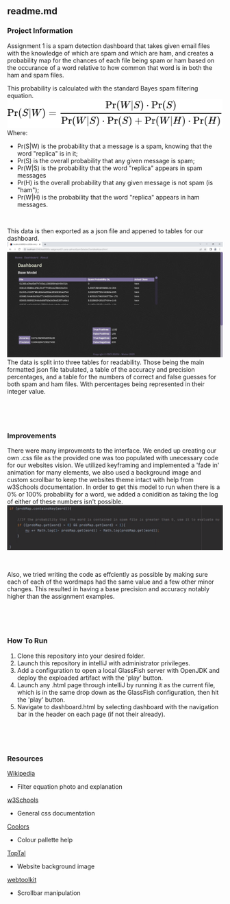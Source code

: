 ## readme.md


### Project Information
Assignment 1 is a spam detection dashboard that takes given email files with the knowledge of which are spam and which are ham, and creates a probability map for the chances of each file being spam or ham based on the occurance of a word relative to how common that word is in both the ham and spam files. 

This probability is calculated with the standard Bayes spam filtering equation.
![Naive Bayes spam filtering equation](./SpamDetectorClient/img/NaiveBayes.svg)
Where:
- Pr(S|W) is the probability that a message is a spam, knowing that the word "replica" is in it;
- Pr(S) is the overall probability that any given message is spam;
- Pr(W|S) is the probability that the word "replica" appears in spam messages
- Pr(H) is the overall probability that any given message is not spam (is "ham");
- Pr(W|H) is the probability that the word "replica" appears in ham messages.


&nbsp;


This data is then exported as a json file and appened to tables for our dashboard.
![Website Demo](./SpamDetectorClient/img/websiteDemo.jpg)
The data is split into three tables for readability. Those being the main formatted json file tabulated, a table of the accuracy and precision percentages, and a table for the numbers of correct and false guesses for both spam and ham files. With percentages being represented in their integer value.

&nbsp;

&nbsp;

### Improvements
There were many improvments to the interface. We ended up creating our own .css file as the provided one was too populated with unecessary code for our websites vision. We utilized keyframing and implemented a 'fade in' animation for many elements, we also used a background image and custom scrollbar to keep the websites theme intact with help from w3Schools documentation. In order to get this model to run when there is a 0% or 100% probability for a word, we added a conidition as taking the log of either of these numbers isn't possible. 
![Log Adjustment Condition](./SpamDetectorClient/img/logAdjustment.png)

&nbsp;

Also, we tried writing the code as effciently as possible by making sure each of each of the wordmaps had the same value and a few other minor changes. This resulted in having a base precision and accuracy notably higher than the assignment examples.


&nbsp;

&nbsp;

### How To Run
1. Clone this repository into your desired folder.
2. Launch this repository in intelliJ with administrator privileges.
3. Add a configuration to open a local GlassFish server with OpenJDK and deploy the exploaded artifact with the 'play' button.
4. Launch any .html page through intelliJ by running it as the current file, which is in the same drop down as the GlassFish configuration, then hit the 'play' button.
5. Navigate to dashboard.html by selecting dashboard with the navigation bar in the header on each page (if not their already).

&nbsp;

&nbsp;

### Resources
[Wikipedia](https://en.wikipedia.org/wiki/Naive_Bayes_spam_filtering)
- Filter equation photo and explanation

[w3Schools](https://www.w3schools.com/)
- General css documentation

[Coolors](https://coolors.co/)
- Colour pallette help

[TopTal](https://www.toptal.com/designers/subtlepatterns/cartographer/)
- Website background image

[webtoolkit](https://www.webtoolkit.eu/wt)
- Scrollbar manipulation